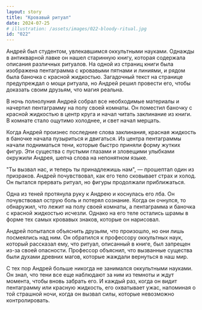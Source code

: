 ```yaml
---
layout: story
title: "Кровавый ритуал"
date: 2024-07-25
# illustration: /assets/images/022-bloody-ritual.jpg
id: "022"
---
```


Андрей был студентом, увлекавшимся оккультными науками. Однажды в антикварной лавке он нашел старинную книгу, которая содержала описания различных ритуалов. На одной из страниц книги была изображена пентаграмма с кровавыми пятнами и линиями, и рядом была баночка с красной жидкостью. Загадочный текст на странице предупреждал о мощи ритуала, но Андрей решил провести его, чтобы доказать своим друзьям, что магия реальна.

В ночь полнолуния Андрей собрал все необходимые материалы и начертил пентаграмму на полу своей комнаты. Он поместил баночку с красной жидкостью в центр круга и начал читать заклинание из книги. В комнате стало ощутимо холоднее, и свет начал мерцать.

Когда Андрей произнес последние слова заклинания, красная жидкость в баночке начала пузыриться и двигаться. Из центра пентаграммы начали подниматься тени, которые быстро приняли форму жутких фигур. Эти существа с пустыми глазами и зловещими улыбками окружили Андрея, шепча слова на непонятном языке.

"Ты вызвал нас, и теперь ты принадлежишь нам", — прошептал один из призраков. Андрей почувствовал, как его тело сковывает страх и холод. Он пытался прервать ритуал, но фигуры продолжали приближаться.

Одна из теней протянула руку к Андрею и коснулась его лба. Он почувствовал острую боль и потерял сознание. Когда он очнулся, то обнаружил, что лежит на полу своей комнаты, а пентаграмма и баночка с красной жидкостью исчезли. Однако на его теле остались шрамы в форме тех самых кровавых знаков, которые он нарисовал.

Андрей попытался объяснить друзьям, что произошло, но они лишь посмеялись над ним. Он обратился к профессору оккультных наук, который рассказал ему, что ритуал, описанный в книге, был запрещен из-за своей опасности. Профессор объяснил, что вызванные существа были духами древних магов, которые жаждали вернуться в наш мир.

С тех пор Андрей больше никогда не занимался оккультными науками. Он знал, что тени все еще наблюдают за ним из темноты и ждут момента, чтобы вновь забрать его. И каждый раз, когда он видит пентаграмму или красную жидкость, его охватывает ужас, напоминая о той страшной ночи, когда он вызвал силы, которые невозможно контролировать.
